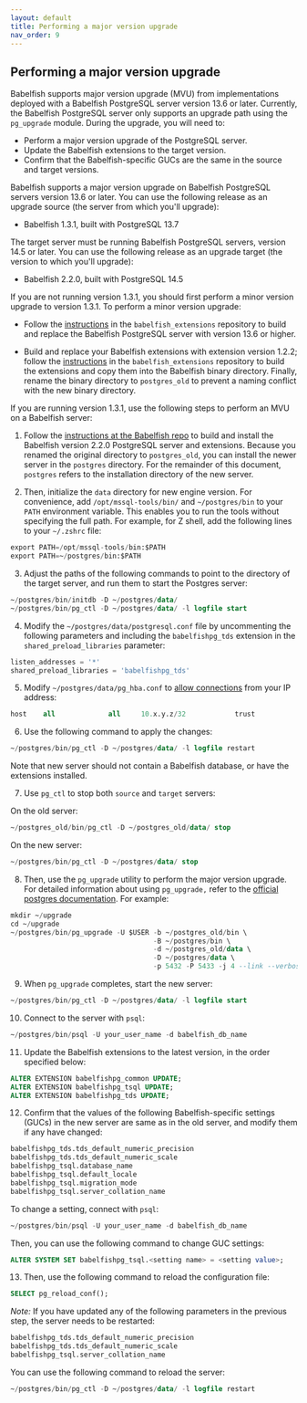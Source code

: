 ```yaml
---
layout: default
title: Performing a major version upgrade
nav_order: 9
---
```


## Performing a major version upgrade

Babelfish supports major version upgrade (MVU) from implementations deployed with a Babelfish PostgreSQL server version 13.6 or later. Currently, the Babelfish PostgreSQL server only supports an upgrade path using the `pg_upgrade` module. During the upgrade, you will need to:

- Perform a major version upgrade of the PostgreSQL server.
- Update the Babelfish extensions to the target version.
- Confirm that the Babelfish-specific GUCs are the same in the source and target versions.

Babelfish supports a major version upgrade on Babelfish PostgreSQL servers version 13.6 or later. You can use the following release as an upgrade source (the server from which you'll upgrade):

- Babelfish 1.3.1, built with PostgreSQL 13.7

The target server must be running Babelfish PostgreSQL servers, version 14.5 or later. You can use the following release as an upgrade target (the version to which you'll upgrade):

- Babelfish 2.2.0, built with PostgreSQL 14.5

If you are not running version 1.3.1, you should first perform a minor version upgrade to version 1.3.1. To perform a minor version upgrade:

- Follow the [instructions](https://github.com/babelfish-for-postgresql/babelfish_extensions/blob/BABEL_1_3_STABLE/contrib/README.md#build-the-postgres-engine) in the `babelfish_extensions` repository to build and replace the Babelfish PostgreSQL server with version 13.6 or higher.

- Build and replace your Babelfish extensions with extension version 1.2.2; follow the [instructions](https://github.com/babelfish-for-postgresql/babelfish_extensions/blob/BABEL_1_3_STABLE/contrib/README.md#install--build-dependencies) in the `babelfish_extensions` repository to build the extensions and copy them into the Babelfish binary directory. Finally, rename the binary directory to `postgres_old` to prevent a naming conflict with the new binary directory.

If you are running version 1.3.1, use the following steps to perform an MVU on a Babelfish server:

1. Follow the [instructions at the Babelfish repo](https://github.com/babelfish-for-postgresql/babelfish_extensions/blob/BABEL_2_X_DEV/contrib/README.md#build-the-postgres-engine) to build and install the Babelfish version 2.2.0 PostgreSQL server and extensions. Because you renamed the original directory to `postgres_old`, you can install the newer server in the `postgres` directory. For the remainder of this document, `postgres` refers to the installation directory of the new server.

2. Then, initialize the `data` directory for new engine version. For convenience, add `/opt/mssql-tools/bin/` and `~/postgres/bin` to your `PATH` environment variable. This enables you to run the tools without specifying the full path. For example, for Z shell, add the following lines to your `~/.zshrc` file:

```sql
export PATH=/opt/mssql-tools/bin:$PATH
export PATH=~/postgres/bin:$PATH
```

3. Adjust the paths of the following commands to point to the directory of the target server, and run them to start the Postgres server:

```sql
~/postgres/bin/initdb -D ~/postgres/data/
~/postgres/bin/pg_ctl -D ~/postgres/data/ -l logfile start
```

4. Modify the `~/postgres/data/postgresql.conf` file by uncommenting the following parameters and including the `babelfishpg_tds` extension in the `shared_preload_libraries` parameter:

```sql
listen_addresses = '*'
shared_preload_libraries = 'babelfishpg_tds'
```

5. Modify `~/postgres/data/pg_hba.conf` to [allow connections](https://www.postgresql.org/docs/14/auth-pg-hba-conf.html) from your IP address:

```sql
host    all             all     10.x.y.z/32            trust
```

6. Use the following command to apply the changes:

```sql
~/postgres/bin/pg_ctl -D ~/postgres/data/ -l logfile restart
```

Note that new server should not contain a Babelfish database, or have the extensions installed.

7. Use `pg_ctl` to stop both `source` and `target` servers:

  On the old server:

```sql
~/postgres_old/bin/pg_ctl -D ~/postgres_old/data/ stop
```

  On the new server:

```sql  
~/postgres/bin/pg_ctl -D ~/postgres/data/ stop
```

8. Then, use the `pg_upgrade` utility to perform the major version upgrade. For detailed information about using `pg_upgrade,` refer to the [official postgres documentation](https://www.postgresql.org/docs/current/pgupgrade.html). For example:

```sql
mkdir ~/upgrade
cd ~/upgrade
~/postgres/bin/pg_upgrade -U $USER -b ~/postgres_old/bin \
                                   -B ~/postgres/bin \
                                   -d ~/postgres_old/data \
                                   -D ~/postgres/data \
                                   -p 5432 -P 5433 -j 4 --link --verbose
``` 

9. When `pg_upgrade` completes, start the new server:

```sql
~/postgres/bin/pg_ctl -D ~/postgres/data/ -l logfile start
```

10. Connect to the server with `psql`: 

```sql
~/postgres/bin/psql -U your_user_name -d babelfish_db_name 
```

11. Update the Babelfish extensions to the latest version, in the order specified below:

```sql
ALTER EXTENSION babelfishpg_common UPDATE;
ALTER EXTENSION babelfishpg_tsql UPDATE;
ALTER EXTENSION babelfishpg_tds UPDATE;
```

12. Confirm that the values of the following Babelfish-specific settings (GUCs) in the new server are same as in the old server, and modify them if any have changed:

```sql
babelfishpg_tds.tds_default_numeric_precision
babelfishpg_tds.tds_default_numeric_scale
babelfishpg_tsql.database_name
babelfishpg_tsql.default_locale
babelfishpg_tsql.migration_mode
babelfishpg_tsql.server_collation_name
```

  To change a setting, connect with `psql`: 

```sql
~/postgres/bin/psql -U your_user_name -d babelfish_db_name
```

  Then, you can use the following command to change GUC settings:

```sql
ALTER SYSTEM SET babelfishpg_tsql.<setting name> = <setting value>;
```

13. Then, use the following command to reload the configuration file:

```sql
SELECT pg_reload_conf();
```

*Note:* If you have updated any of the following parameters in the previous step, the server needs to be restarted:

```sql
babelfishpg_tds.tds_default_numeric_precision
babelfishpg_tds.tds_default_numeric_scale
babelfishpg_tsql.server_collation_name
```

  You can use the following command to reload the server:

```sql
~/postgres/bin/pg_ctl -D ~/postgres/data/ -l logfile restart
```

